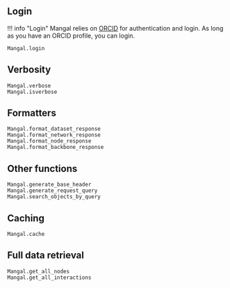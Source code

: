 ## Login

!!! info "Login"
    Mangal relies on [ORCID](https://orcid.org/) for authentication and login. As
    long as you have an ORCID profile, you can login.

```@docs
Mangal.login
```

## Verbosity

```@docs
Mangal.verbose
Mangal.isverbose
```

## Formatters

```@docs
Mangal.format_dataset_response
Mangal.format_network_response
Mangal.format_node_response
Mangal.format_backbone_response
```

## Other functions

```@docs
Mangal.generate_base_header
Mangal.generate_request_query
Mangal.search_objects_by_query
```

## Caching

```@docs
Mangal.cache
```

## Full data retrieval

```@docs
Mangal.get_all_nodes
Mangal.get_all_interactions
```
